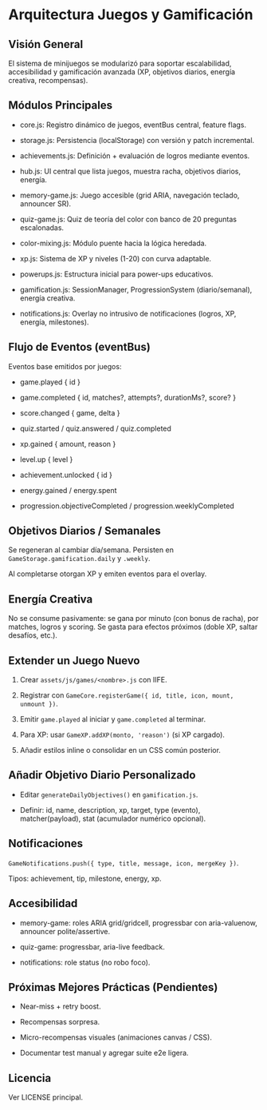 # Arquitectura Juegos y Gamificación

## Visión General

El sistema de minijuegos se modularizó para soportar escalabilidad, accesibilidad y gamificación avanzada (XP, objetivos diarios, energía creativa, recompensas).

## Módulos Principales

- core.js: Registro dinámico de juegos, eventBus central, feature flags.

- storage.js: Persistencia (localStorage) con versión y patch incremental.

- achievements.js: Definición + evaluación de logros mediante eventos.

- hub.js: UI central que lista juegos, muestra racha, objetivos diarios, energía.

- memory-game.js: Juego accesible (grid ARIA, navegación teclado, announcer SR).

- quiz-game.js: Quiz de teoría del color con banco de 20 preguntas escalonadas.

- color-mixing.js: Módulo puente hacia la lógica heredada.

- xp.js: Sistema de XP y niveles (1-20) con curva adaptable.

- powerups.js: Estructura inicial para power-ups educativos.

- gamification.js: SessionManager, ProgressionSystem (diario/semanal), energía creativa.

- notifications.js: Overlay no intrusivo de notificaciones (logros, XP, energía, milestones).

## Flujo de Eventos (eventBus)

Eventos base emitidos por juegos:

- game.played { id }

- game.completed { id, matches?, attempts?, durationMs?, score? }

- score.changed { game, delta }

- quiz.started / quiz.answered / quiz.completed

- xp.gained { amount, reason }

- level.up { level }

- achievement.unlocked { id }

- energy.gained / energy.spent

- progression.objectiveCompleted / progression.weeklyCompleted

## Objetivos Diarios / Semanales

Se regeneran al cambiar día/semana. Persisten en `GameStorage.gamification.daily` y `.weekly`.

Al completarse otorgan XP y emiten eventos para el overlay.

## Energía Creativa

No se consume pasivamente: se gana por minuto (con bonus de racha), por matches, logros y scoring. Se gasta para efectos próximos (doble XP, saltar desafíos, etc.).

## Extender un Juego Nuevo

1. Crear `assets/js/games/<nombre>.js` con IIFE.

2. Registrar con `GameCore.registerGame({ id, title, icon, mount, unmount })`.

3. Emitir `game.played` al iniciar y `game.completed` al terminar.

4. Para XP: usar `GameXP.addXP(monto, 'reason')` (si XP cargado).

5. Añadir estilos inline o consolidar en un CSS común posterior.

## Añadir Objetivo Diario Personalizado

- Editar `generateDailyObjectives()` en `gamification.js`.

- Definir: id, name, description, xp, target, type (evento), matcher(payload), stat (acumulador numérico opcional).

## Notificaciones

`GameNotifications.push({ type, title, message, icon, mergeKey })`.

Tipos: achievement, tip, milestone, energy, xp.

## Accesibilidad

- memory-game: roles ARIA grid/gridcell, progressbar con aria-valuenow, announcer polite/assertive.

- quiz-game: progressbar, aria-live feedback.

- notifications: role status (no robo foco).

## Próximas Mejores Prácticas (Pendientes)

- Near-miss + retry boost.

- Recompensas sorpresa.

- Micro-recompensas visuales (animaciones canvas / CSS).

- Documentar test manual y agregar suite e2e ligera.

## Licencia

Ver LICENSE principal.
